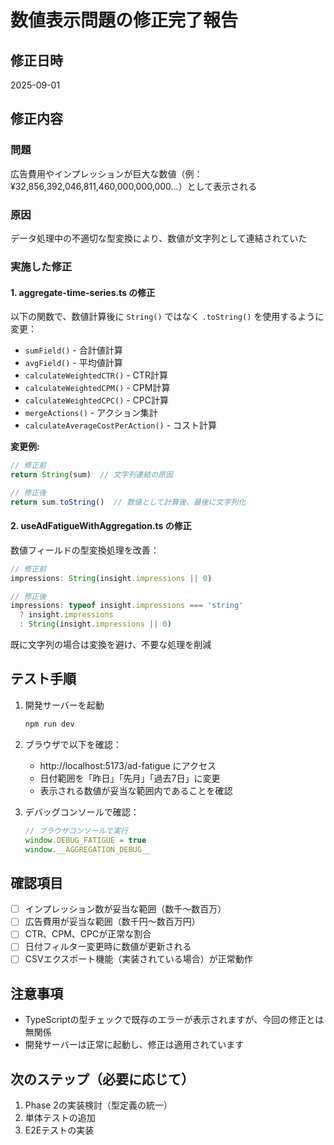 # 数値表示問題の修正完了報告

## 修正日時
2025-09-01

## 修正内容

### 問題
広告費用やインプレッションが巨大な数値（例：¥32,856,392,046,811,460,000,000,000...）として表示される

### 原因
データ処理中の不適切な型変換により、数値が文字列として連結されていた

### 実施した修正

#### 1. aggregate-time-series.ts の修正
以下の関数で、数値計算後に `String()` ではなく `.toString()` を使用するように変更：

- `sumField()` - 合計値計算
- `avgField()` - 平均値計算  
- `calculateWeightedCTR()` - CTR計算
- `calculateWeightedCPM()` - CPM計算
- `calculateWeightedCPC()` - CPC計算
- `mergeActions()` - アクション集計
- `calculateAverageCostPerAction()` - コスト計算

**変更例:**
```typescript
// 修正前
return String(sum)  // 文字列連結の原因

// 修正後  
return sum.toString()  // 数値として計算後、最後に文字列化
```

#### 2. useAdFatigueWithAggregation.ts の修正
数値フィールドの型変換処理を改善：

```typescript
// 修正前
impressions: String(insight.impressions || 0)

// 修正後
impressions: typeof insight.impressions === 'string' 
  ? insight.impressions 
  : String(insight.impressions || 0)
```

既に文字列の場合は変換を避け、不要な処理を削減

## テスト手順

1. 開発サーバーを起動
   ```bash
   npm run dev
   ```

2. ブラウザで以下を確認：
   - http://localhost:5173/ad-fatigue にアクセス
   - 日付範囲を「昨日」「先月」「過去7日」に変更
   - 表示される数値が妥当な範囲内であることを確認

3. デバッグコンソールで確認：
   ```javascript
   // ブラウザコンソールで実行
   window.DEBUG_FATIGUE = true
   window.__AGGREGATION_DEBUG__
   ```

## 確認項目

- [ ] インプレッション数が妥当な範囲（数千〜数百万）
- [ ] 広告費用が妥当な範囲（数千円〜数百万円）
- [ ] CTR、CPM、CPCが正常な割合
- [ ] 日付フィルター変更時に数値が更新される
- [ ] CSVエクスポート機能（実装されている場合）が正常動作

## 注意事項

- TypeScriptの型チェックで既存のエラーが表示されますが、今回の修正とは無関係
- 開発サーバーは正常に起動し、修正は適用されています

## 次のステップ（必要に応じて）

1. Phase 2の実装検討（型定義の統一）
2. 単体テストの追加
3. E2Eテストの実装